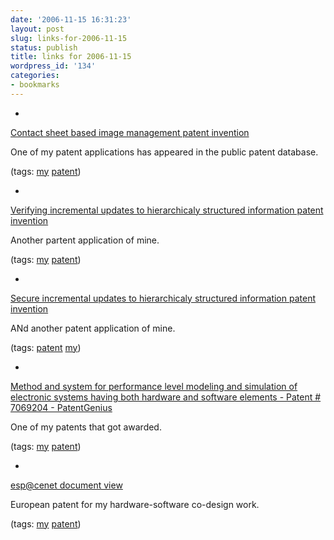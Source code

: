 ```yaml
---
date: '2006-11-15 16:31:23'
layout: post
slug: links-for-2006-11-15
status: publish
title: links for 2006-11-15
wordpress_id: '134'
categories:
- bookmarks
---
```



	
  *
		

[Contact sheet based image management patent invention](http://www.freshpatents.com/Contact-sheet-based-image-management-dt20061026ptan20060242567.php)


		

One of my patent applications has appeared in the public patent database.


		

(tags: [my](http://del.icio.us/eob/my) [patent](http://del.icio.us/eob/patent))


	

	
  *
		

[Verifying incremental updates to hierarchicaly structured information patent invention](http://www.freshpatents.com/Verifying-incremental-updates-to-hierarchicaly-structured-information-dt20051208ptan20050273472.php)


		

Another partent application of mine.


		

(tags: [my](http://del.icio.us/eob/my) [patent](http://del.icio.us/eob/patent))


	

	
  *
		

[Secure incremental updates to hierarchicaly structured information patent invention](http://www.freshpatents.com/Secure-incremental-updates-to-hierarchicaly-structured-information-dt20051208ptan20050273471.php)


		

ANd another patent application of mine.


		

(tags: [patent](http://del.icio.us/eob/patent) [my](http://del.icio.us/eob/my))


	

	
  *
		

[Method and system for performance level modeling and simulation of electronic systems having both hardware and software elements - Patent # 7069204 - PatentGenius](http://www.patentgenius.com/patent/7069204.html)


		

One of my patents that got awarded.


		

(tags: [my](http://del.icio.us/eob/my) [patent](http://del.icio.us/eob/patent))


	

	
  *
		

[esp@cenet document view](http://v3.espacenet.com/textdoc?DB=EPODOC&IDX=WO0227565)


		

European patent for my hardware-software co-design work.


		

(tags: [my](http://del.icio.us/eob/my) [patent](http://del.icio.us/eob/patent))


	



